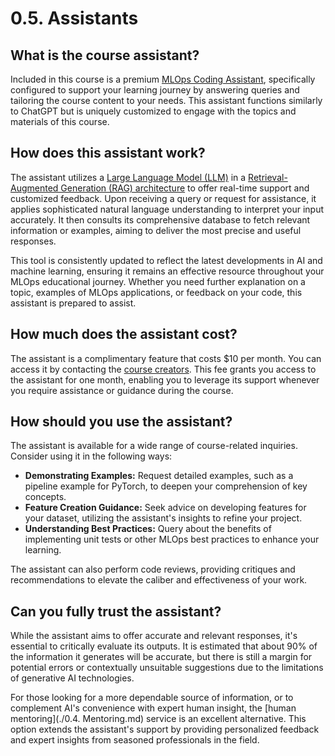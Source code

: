 # 0.5. Assistants

## What is the course assistant?

Included in this course is a premium [MLOps Coding Assistant](https://mlops-coding-assistant.fmind.dev/), specifically configured to support your learning journey by answering queries and tailoring the course content to your needs. This assistant functions similarly to ChatGPT but is uniquely customized to engage with the topics and materials of this course.

## How does this assistant work?

The assistant utilizes a [Large Language Model (LLM)](https://en.wikipedia.org/wiki/Large_language_model) in a [Retrieval-Augmented Generation (RAG) architecture](https://blogs.nvidia.com/blog/what-is-retrieval-augmented-generation/) to offer real-time support and customized feedback. Upon receiving a query or request for assistance, it applies sophisticated natural language understanding to interpret your input accurately. It then consults its comprehensive database to fetch relevant information or examples, aiming to deliver the most precise and useful responses.

This tool is consistently updated to reflect the latest developments in AI and machine learning, ensuring it remains an effective resource throughout your MLOps educational journey. Whether you need further explanation on a topic, examples of MLOps applications, or feedback on your code, this assistant is prepared to assist.

## How much does the assistant cost?

The assistant is a complimentary feature that costs $10 per month. You can access it by contacting the [course creators](mailto:mlops-coding-course@fmind.dev). This fee grants you access to the assistant for one month, enabling you to leverage its support whenever you require assistance or guidance during the course.

## How should you use the assistant?

The assistant is available for a wide range of course-related inquiries. Consider using it in the following ways:

- **Demonstrating Examples:** Request detailed examples, such as a pipeline example for PyTorch, to deepen your comprehension of key concepts.
- **Feature Creation Guidance:** Seek advice on developing features for your dataset, utilizing the assistant's insights to refine your project.
- **Understanding Best Practices:** Query about the benefits of implementing unit tests or other MLOps best practices to enhance your learning.

The assistant can also perform code reviews, providing critiques and recommendations to elevate the caliber and effectiveness of your work.

## Can you fully trust the assistant?

While the assistant aims to offer accurate and relevant responses, it's essential to critically evaluate its outputs. It is estimated that about 90% of the information it generates will be accurate, but there is still a margin for potential errors or contextually unsuitable suggestions due to the limitations of generative AI technologies.

For those looking for a more dependable source of information, or to complement AI's convenience with expert human insight, the [human mentoring](./0.4. Mentoring.md) service is an excellent alternative. This option extends the assistant's support by providing personalized feedback and expert insights from seasoned professionals in the field.
